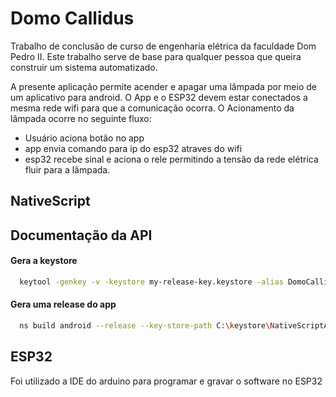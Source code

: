 
# Domo Callidus

Trabalho de conclusão de curso de engenharia elétrica da faculdade Dom Pedro II.
Este trabalho serve de base para qualquer pessoa que queira construir um sistema automatizado.

A presente aplicação permite acender e apagar uma lâmpada  por meio de um aplicativo para android.
O App e o ESP32 devem estar conectados a mesma rede wifi para que a comunicação ocorra.
O Acionamento da lâmpada ocorre no seguinte fluxo:
- Usuário aciona botão no app
- app envia comando para ip do esp32 atraves do wifi
- esp32 recebe sinal e aciona o rele permitindo a tensão da rede elétrica fluir para a lâmpada.



## NativeScript

## Documentação da API

#### Gera a keystore

```bash
  keytool -genkey -v -keystore my-release-key.keystore -alias DomoCallidus -keyalg RSA -keysize 2048 -validity 10000

```

#### Gera uma release do app
```bash
  ns build android --release --key-store-path C:\keystore\NativeScriptApp.keystore --key-store-password 12345678 --key-store-alias DomoCallidus --key-store-alias-password 12345678
```

## ESP32
Foi utilizado a IDE do arduino para programar e gravar o software no ESP32
